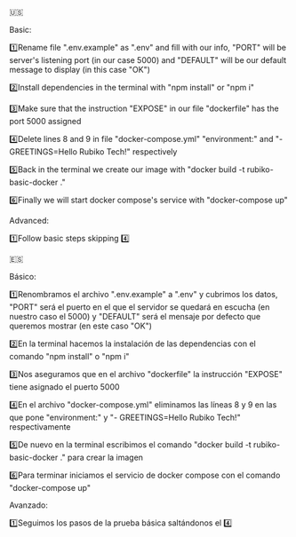 🇺🇸

Basic:

1️⃣Rename file ".env.example" as ".env" and fill with our info, "PORT" will be server's listening port (in our case 5000) and "DEFAULT" will be our default message to display (in this case "OK")

2️⃣Install dependencies in the terminal with "npm install" or "npm i"

3️⃣Make sure that the instruction "EXPOSE" in our file "dockerfile" has the port 5000 assigned

4️⃣Delete lines 8 and 9 in file "docker-compose.yml" "environment:" and "-GREETINGS=Hello Rubiko Tech!" respectively

5️⃣Back in the terminal we create our image with "docker build -t rubiko-basic-docker ."

6️⃣Finally we will start docker compose's service with "docker-compose up"

Advanced:

1️⃣Follow basic steps skipping 4️⃣

🇪🇸

Básico:

1️⃣Renombramos el archivo ".env.example" a ".env" y cubrimos los datos, "PORT" será el puerto en el que el servidor se quedará en escucha (en nuestro caso el 5000) y "DEFAULT" será el mensaje por defecto que queremos mostrar (en este caso "OK")

2️⃣En la terminal hacemos la instalación de las dependencias con el comando "npm install" o "npm i"

3️⃣Nos aseguramos que en el archivo "dockerfile" la instrucción "EXPOSE" tiene asignado el puerto 5000

4️⃣En el archivo "docker-compose.yml" eliminamos las líneas 8 y 9 en las que pone "environment:" y "- GREETINGS=Hello Rubiko Tech!" respectivamente

5️⃣De nuevo en la terminal escribimos el comando "docker build -t rubiko-basic-docker ." para crear la imagen

6️⃣Para terminar iniciamos el servicio de docker compose con el comando "docker-compose up"

Avanzado:

1️⃣Seguimos los pasos de la prueba básica saltándonos el 4️⃣
